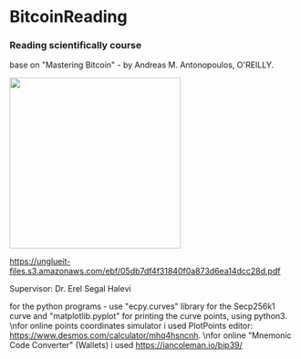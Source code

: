 # BitcoinReading
### Reading scientifically course

base on "Mastering Bitcoin" - by Andreas M. Antonopoulos, O'REILLY.

<img src="https://github.com/yoavhenig/BitcoinReading/blob/master/1.%20Introduction/Mastering%20Bitcoin%20book.JPG" width="300">

https://unglueit-files.s3.amazonaws.com/ebf/05db7df4f31840f0a873d6ea14dcc28d.pdf

Supervisor: Dr. Erel Segal Halevi

for the python programs - use "ecpy.curves" library for the Secp256k1 curve and "matplotlib.pyplot" for printing the curve points, using python3.
\nfor online points coordinates simulator i used PlotPoints editor: https://www.desmos.com/calculator/mhq4hsncnh.
\nfor online "Mnemonic Code Converter" (Wallets) i used https://iancoleman.io/bip39/
